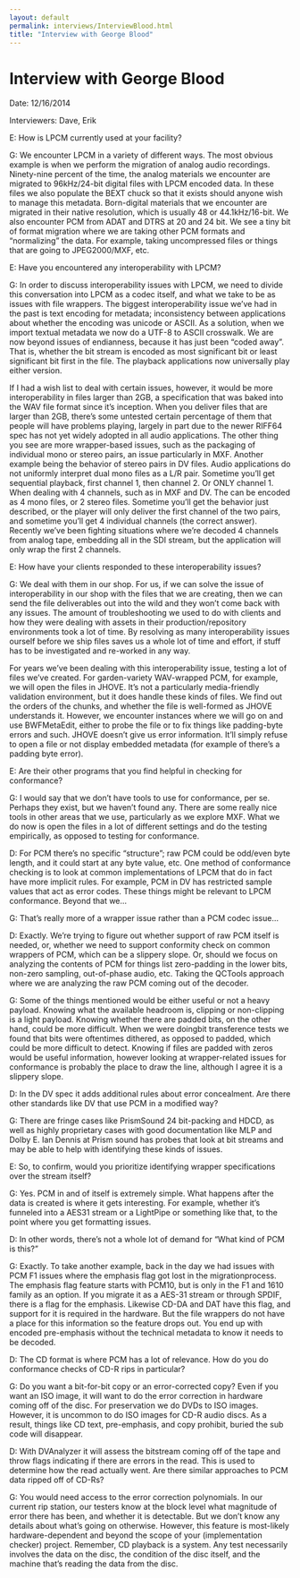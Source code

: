 ```yaml
---
layout: default
permalink: interviews/InterviewBlood.html
title: "Interview with George Blood"
---
```


# Interview with George Blood

Date: 12/16/2014

Interviewers: Dave, Erik

E: How is LPCM currently used at your facility?

G: We encounter LPCM in a variety of different ways. The most obvious example is when we perform the migration of analog audio recordings. Ninety-nine percent of the time, the analog materials we encounter are migrated to 96kHz/24-bit digital files with LPCM encoded data. In these files we also populate the BEXT chuck so that it exists should anyone wish to manage this metadata. Born-digital materials that we encounter are migrated in their native resolution, which is usually 48 or 44.1kHz/16-bit. We also encounter PCM from ADAT and DTRS at 20 and 24 bit. We see a tiny bit of format migration where we are taking other PCM formats and “normalizing” the data. For example, taking uncompressed files or things that are going to JPEG2000/MXF, etc.

E: Have you encountered any interoperability with LPCM?

G: In order to discuss interoperability issues with LPCM, we need to divide this conversation into LPCM as a codec itself, and what we take to be as issues with file wrappers. The biggest interoperability issue we’ve had in the past is text encoding for metadata; inconsistency between applications about whether the encoding was unicode or ASCII. As a solution, when we import textual metadata we now do a UTF-8 to ASCII crosswalk. We are now beyond issues of endianness, because it has just been “coded away”. That is, whether the bit stream is encoded as most significant bit or least significant bit first in the file. The playback applications now universally play either version.

If I had a wish list to deal with certain issues, however, it would be more interoperability in files larger than 2GB, a specification that was baked into the WAV file format since it’s inception. When you deliver files that are larger than 2GB, there’s some untested certain percentage of them that people will have problems playing, largely in part due to the newer RIFF64 spec has not yet widely adopted in all audio applications. The other thing you see are more wrapper-based issues, such as the packaging of individual mono or stereo pairs, an issue particularly in MXF. Another example being the behavior of stereo pairs in DV files. Audio applications do not uniformly interpret dual mono files as a L/R pair. Sometime you’ll get sequential playback, first channel 1, then channel 2. Or ONLY channel 1. When dealing with 4 channels, such as in MXF and DV.  The can be encoded as 4 mono files, or 2 stereo files. Sometime you’ll get the behavior just described, or the player will only deliver the first channel of the two pairs, and sometime you’ll get 4 individual channels (the correct answer).  Recently we’ve been fighting situations where we’re decoded 4 channels from analog tape, embedding all in the SDI stream, but the application will only wrap the first 2 channels.

E: How have your clients responded to these interoperability issues?

G: We deal with them in our shop. For us, if we can solve the issue of interoperability in our shop with the files that we are creating, then we can send the file deliverables out into the wild and they won’t come back with any issues. The amount of troubleshooting we used  to do with clients and how they were dealing with assets in their production/repository environments took a lot of time. By resolving as many interoperability issues ourself before we ship files saves us a whole lot of time and effort, if stuff has to be investigated and re-worked in any way.

For years we’ve been dealing with this interoperability issue, testing a lot of files we’ve created. For garden-variety WAV-wrapped PCM, for example, we will open the files in JHOVE. It’s not a particularly media-friendly validation environment, but it does handle these kinds of files. We find out the orders of the chunks, and whether the file is well-formed as JHOVE understands it. However, we encounter instances where we will go on and use BWFMetaEdit, either to probe the file or to fix things like padding-byte errors and such. JHOVE doesn’t give us error information. It’ll simply refuse to open a file or not display embedded metadata (for example of there’s a padding byte error).

E: Are their other programs that you find helpful in checking for conformance?

G: I would say that we don’t have tools to use for conformance, per se. Perhaps they exist, but we haven’t found any. There are some really nice tools in other areas that we use, particularly as we explore MXF. What we do now is open the files in a lot of different settings and do the testing empirically, as opposed to testing for conformance.

D: For PCM there’s no specific “structure”; raw PCM could be odd/even byte length, and it could start at any byte value, etc. One method of conformance checking is to look at common implementations of LPCM that do in fact have more implicit rules. For example, PCM in DV has restricted sample values that act as error codes. These things might be relevant to LPCM conformance. Beyond that we…

G: That’s really more of a wrapper issue rather than a PCM codec issue…

D: Exactly. We’re trying to figure out whether support of raw PCM itself is needed, or, whether we need to support conformity check on common wrappers of PCM, which can be a slippery slope. Or, should we focus on analyzing the contents of PCM for things list zero-padding in the lower bits, non-zero sampling, out-of-phase audio, etc. Taking the QCTools approach where we are analyzing the raw PCM coming out of the decoder.

G: Some of the things mentioned would be either useful or not a heavy payload. Knowing what the available headroom is, clipping or non-clipping is a light payload. Knowing whether there are padded bits, on the other hand, could be more difficult. When we were doingbit transference tests we found that bits were oftentimes dithered, as opposed to padded, which could be more difficult to detect. Knowing if files are padded with zeros would be useful information, however looking at wrapper-related issues for conformance is probably the place to draw the line, although I agree it is a slippery slope.

D: In the DV spec it adds additional rules about error concealment. Are there other standards like DV that use PCM in a modified way?

G: There are fringe cases like PrismSound 24 bit-packing and HDCD, as well as highly proprietary cases with good documentation like MLP and Dolby E. Ian Dennis at Prism sound has probes that look at bit streams and may be able to help with identifying these kinds of issues.

E: So, to confirm, would you prioritize identifying wrapper specifications over the stream itself?

G: Yes. PCM in and of itself is extremely simple. What happens after the data is created is where it gets interesting. For example, whether it’s funneled into a AES31 stream or a LightPipe or something like that, to the point where you get formatting issues.

D: In other words, there’s not a whole lot of demand for “What kind of PCM is this?”

G: Exactly. To take another example, back in the day we had issues with PCM F1 issues where the emphasis flag got lost in the migrationprocess. The emphasis flag feature starts with PCM10, but is only in the F1 and 1610 family as an option. If you migrate it as a AES-31 stream or through SPDIF, there is a flag for the emphasis. Likewise CD-DA and DAT have this flag, and support for it is required in the hardware. But the file wrappers do not have a place for this information so the feature drops out. You end up with encoded pre-emphasis without the technical metadata to know it needs to be decoded.

D: The CD format is where PCM has a lot of relevance. How do you do conformance checks of CD-R rips in particular?

G: Do you want a bit-for-bit copy or an error-corrected copy? Even if you want an ISO image, it will want to do the error correction in hardware coming off of the disc. For preservation we do DVDs to ISO images. However, it is uncommon to do ISO images for CD-R audio discs. As a result, things like CD text, pre-emphasis, and copy prohibit, buried the sub code will disappear.

D: With DVAnalyzer it will assess the bitstream coming off of the tape and throw flags indicating if there are errors in the read. This is used to determine how the read actually went. Are there similar approaches to PCM data ripped off of CD-Rs?

G: You would need access to the error correction polynomials. In our current rip station, our testers know at the block level what magnitude of error there has been, and whether it is detectable. But we don’t know any details about what’s going on otherwise. However, this feature is most-likely hardware-dependent and beyond the scope of your (implementation checker) project. Remember, CD playback is a system. Any test necessarily involves the data on the disc, the condition of the disc itself, and the machine that’s reading the data from the disc.


